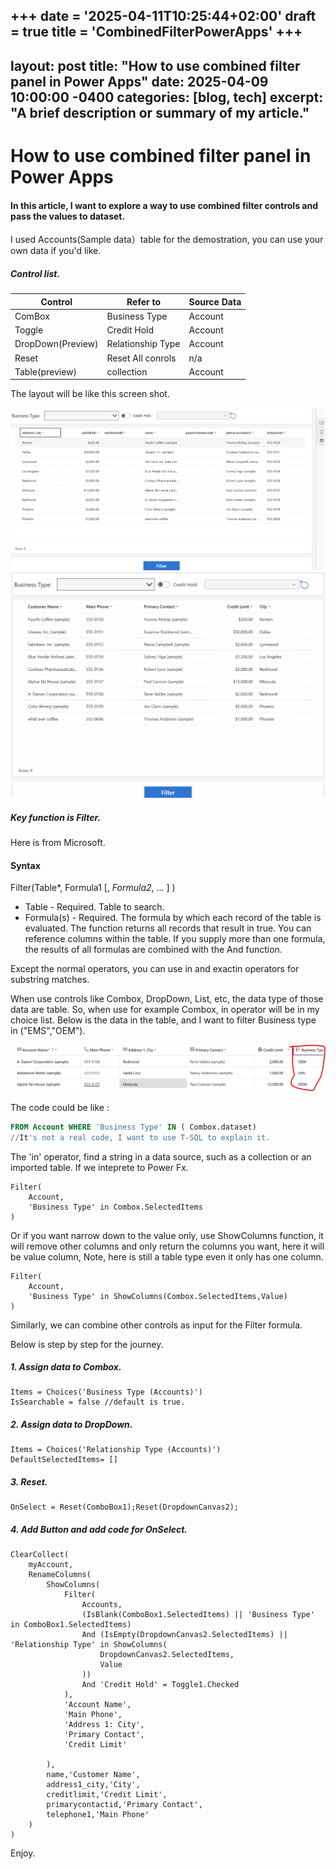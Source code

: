 +++
date = '2025-04-11T10:25:44+02:00'
draft = true
title = 'CombinedFilterPowerApps'
+++
---
layout: post
title: "How to use combined filter panel in Power Apps"
date: 2025-04-09 10:00:00 -0400
categories: [blog, tech]
excerpt: "A brief description or summary of my article."
---
# How to use combined filter panel in Power Apps

#### In this article, I want to explore a way to use combined filter controls and pass the values to dataset.

I used Accounts(Sample data）table for the demostration, you can use your own data if you'd like.

##### Control list.

|Control |Refer to|Source Data|
|---------------|--------------|------------------|
|ComBox   |Business Type|   Account|
|Toggle   |Credit Hold| Account|
|DropDown(Preview)   |  Relationship Type|Account|
|Reset|Reset All conrols|n/a|
|Table(preview)|collection|Account|

The layout will be like this screen shot.

![Combined controls](Controls.png)
![Sample](Filter.gif)
##### Key function is Filter.
Here is from Microsoft.
#### Syntax
Filter(Table*, Formula1 [, *Formula2*, ... ] )

- Table - Required. Table to search.
- Formula(s) - Required. The formula by which each record of the table is evaluated. The function returns all records that result in true. You can reference columns within the table. If you supply more than one formula, the results of all formulas are combined with the And function.

Except the normal operators, you can use in and exactin operators for substring matches.

When use controls like Combox, DropDown, List, etc, the data type of those data are table.
So, when use for example Combox, in operator will be in my choice list.
Below is the data in the table, and I want to filter Business type in ("EMS","OEM").

![Combined controls](businessType.png)

The code could be like :
```sql
FROM Account WHERE 'Business Type' IN ( Combox.dataset)
//It's not a real code, I want to use T-SQL to explain it.
```
The 'in' operator, find a string in a data source, such as a collection or an imported table.
If we inteprete to Power Fx.
```
Filter(
    Account,
    'Business Type' in Combox.SelectedItems
)
```
Or if you want narrow down to the value only, use ShowColumns function, it will remove other columns and only return the columns you want, here it will be value column, Note, here is still a table type even it only has one column.
```
Filter(
    Account,
    'Business Type' in ShowColumns(Combox.SelectedItems,Value)
)
```
Similarly, we can combine other controls as input for the Filter formula.

Below is step by step for the journey.
##### 1. Assign data to Combox.
```
Items = Choices('Business Type (Accounts)')
IsSearchable = false //default is true.
```

##### 2. Assign data to DropDown.
```
Items = Choices('Relationship Type (Accounts)')
DefaultSelectedItems= []
```

##### 3. Reset.
```
OnSelect = Reset(ComboBox1);Reset(DropdownCanvas2);
```

##### 4. Add Button and add code for OnSelect.

```powerapps
ClearCollect(
    myAccount,
    RenameColumns(
        ShowColumns(
            Filter(
                Accounts,
                (IsBlank(ComboBox1.SelectedItems) || 'Business Type' in ComboBox1.SelectedItems) 
                And (IsEmpty(DropdownCanvas2.SelectedItems) || 'Relationship Type' in ShowColumns(
                    DropdownCanvas2.SelectedItems,
                    Value
                )) 
                And 'Credit Hold' = Toggle1.Checked
            ),
            'Account Name',
            'Main Phone',
            'Address 1: City',
            'Primary Contact',
            'Credit Limit'
           
        ),
        name,'Customer Name',
        address1_city,'City',
        creditlimit,'Credit Limit',
        primarycontactid,'Primary Contact',
        telephone1,'Main Phone'
    )
)
```
Enjoy.
